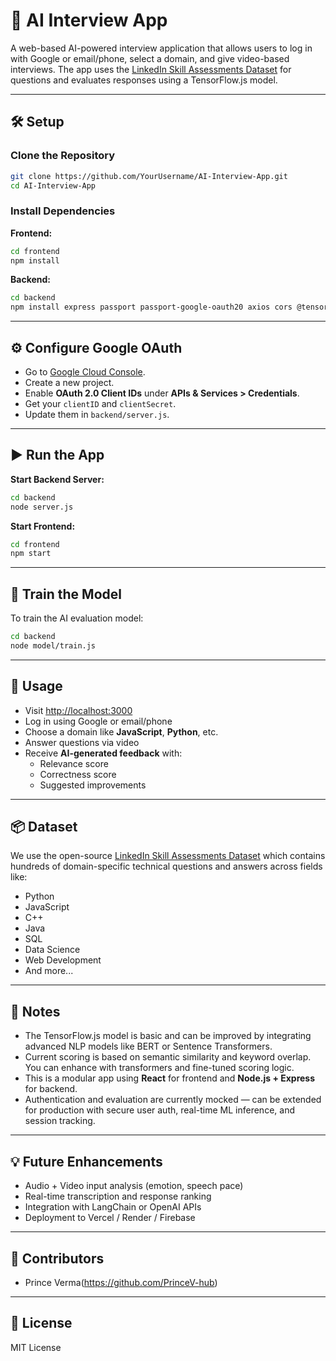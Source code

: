 
# 🤖 AI Interview App

A web-based AI-powered interview application that allows users to log in with Google or email/phone, select a domain, and give video-based interviews. The app uses the [LinkedIn Skill Assessments Dataset](https://github.com/Ebazhanov/linkedin-skill-assessments-quizzes) for questions and evaluates responses using a TensorFlow.js model.

---

## 🛠️ Setup

### Clone the Repository

```bash
git clone https://github.com/YourUsername/AI-Interview-App.git
cd AI-Interview-App
```

### Install Dependencies

**Frontend:**

```bash
cd frontend
npm install
```

**Backend:**

```bash
cd backend
npm install express passport passport-google-oauth20 axios cors @tensorflow/tfjs-node
```

---

## ⚙️ Configure Google OAuth

- Go to [Google Cloud Console](https://console.cloud.google.com/).
- Create a new project.
- Enable **OAuth 2.0 Client IDs** under **APIs & Services > Credentials**.
- Get your `clientID` and `clientSecret`.
- Update them in `backend/server.js`.

---

## ▶️ Run the App

**Start Backend Server:**

```bash
cd backend
node server.js
```

**Start Frontend:**

```bash
cd frontend
npm start
```

---

## 🧠 Train the Model

To train the AI evaluation model:

```bash
cd backend
node model/train.js
```

---

## 🚀 Usage

- Visit [http://localhost:3000](http://localhost:3000)
- Log in using Google or email/phone
- Choose a domain like **JavaScript**, **Python**, etc.
- Answer questions via video
- Receive **AI-generated feedback** with:
  - Relevance score
  - Correctness score
  - Suggested improvements

---

## 📦 Dataset

We use the open-source [LinkedIn Skill Assessments Dataset](https://github.com/Ebazhanov/linkedin-skill-assessments-quizzes) which contains hundreds of domain-specific technical questions and answers across fields like:

- Python
- JavaScript
- C++
- Java
- SQL
- Data Science
- Web Development
- And more...

---

## 📌 Notes

- The TensorFlow.js model is basic and can be improved by integrating advanced NLP models like BERT or Sentence Transformers.
- Current scoring is based on semantic similarity and keyword overlap. You can enhance with transformers and fine-tuned scoring logic.
- This is a modular app using **React** for frontend and **Node.js + Express** for backend.
- Authentication and evaluation are currently mocked — can be extended for production with secure user auth, real-time ML inference, and session tracking.

---

## 💡 Future Enhancements

- Audio + Video input analysis (emotion, speech pace)
- Real-time transcription and response ranking
- Integration with LangChain or OpenAI APIs
- Deployment to Vercel / Render / Firebase

---

## 👥 Contributors

- Prince Verma(https://github.com/PrinceV-hub)

---

## 🔗 License

MIT License
